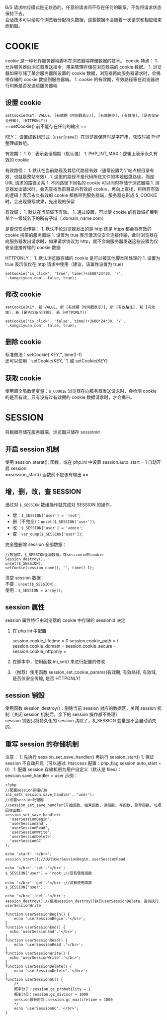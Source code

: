 B/S 请求响应模式是无状态的。任意的请求间不存在任何的联系，不能将请求状态保持下去。  
会话技术可以给每个浏览器分配持久数据，这些数据不会随着一次请求和相应结束而销毁。  

# COOKIE

cookie 是一种允许服务器端脚本在浏览器端存储数据的技术。
cookie 特点：
1\. 允许服务器向浏览器发送指令，用来管理存储在浏览器端的 cookie 数据。
1\. 浏览器如果存储了某台服务器所设置的 cookie 数据，浏览器再向服务器请求时，会携带存储的 cookie 数据到服务器端。
1\. cookie 的有效期，有效路径等在浏览器进行判断是否发送给服务器端

## 设置 cookie

`setCookie(KEY, VALUE, [有效期（时间戳表示）], [有效路径], [有效域], [是否仅安全传输], [HTTPONLY])`  
==setCookie() 前不能存在任何的输出 ==

KEY：
设置成数组形式（`user[name]`）在浏览器保存时是字符串，获取时被 PHP 整理成数组。

有效期：
1\. 0：表示会话周期（默认值）
1\. PHP_INT_MAX：逻辑上表示永久有效的 cookie

有效路径：
1\. 默认在当前路径及其后代路径有效（通常设置为'/'站点根目录有效，也就是整站有效）
1\. 这里的路径不是代码所在文件的本地磁盘路径，而是 URL 请求的路径关系
1\. 不同路径下同名的 cookie 可以同时存储于浏览器端
1\. 浏览器发出请求时，会先查找当前目录内有效的 cookie，再向上查找，将所有有效的逻辑上表示永久有效的 cookie 都携带到服务器端，服务器在形成 $\_COOKIE 时，会出现重写效果，先出现的保留

有效域：
1\. 默认在当前域下有效。
1\. 通过设置，可以使 cookie 的有效域扩展到某个一级域名下的所有子域（.domain_name.com）

是否仅安全传输：
1\. 默认不论浏览器发出的是 http 还是 https 都会将有效的 cookie 携带的服务器端
1\. 设置为 true 表示激活仅安全连接传输，此时浏览器在向服务器发出请求时，如果请求协议为 http，就不会向服务器发送这些设置为仅安全连接传输的 cookie 数据

HTTPONLY：
1\. 默认浏览器存储的 cookie 是可以被其他脚本所处理的
1\. 设置为 true 表示仅仅在 http 请求中使用（建议，该属性设置为 true）

    setCookie('is_click', 'true', time()+3600*24*30, '/', '.kongciyuan.com', false, true);

## 修改 cookie

`setCookie(KEY, 新 VALUE, 新 [有效期（时间戳表示）], 新 [有效路径], 新 [有效域], 新 [是否仅安全传输], 新 [HTTPONLY])`

    setCookie('is_click', 'false', time()+3600*24*30, '/', '.kongciyuan.com', false, true);

## 删除 cookie

标准做法：setCookie('KEY,'', time()-1)  
还可以使用：setCookie(KEY, '') 或 setCookie(KEY)

## 获取 cookie

使用超全局数组变量：`$_COOKIE`
浏览器在向服务器发送请求时，会检测 cookie 的是否有效，只有没有过有效期的 cookie 数据请求时，才会携带。

# SESSION

将数据存储在服务器端，浏览器只储存 sessionid

## 开启 session 机制

使用 session_starat(); 函数，或在 php.ini 中设置 session.auto_start = 1 自动开启 session  
==session_start() 函数前不应该有输出 ==

## 增，删，改，查 SESSION

通过对 `$_SESSION` 数组操作就完成对 SESSION 的操作。  

-   增：`$_SESSION['user'] = 'root'`;
-   删（不完全）：`unset($_SESSION['user'])`;
-   改：`$_SESSION['user'] = 'admin'`;
-   查：`var_dump($_SESSION['user'])`;

完全整删除 session 全部数据：

    //数据区，$_SESSION全局数组，存sessionid的cookie
    Session_destroy();
    unset($_SESSION);
    setCookie(session_name(), '', time()-1);

清空 session 数据：  
不要：`unset($_SESSION);`  
使用：`$_SESSION = array();`

## session 属性

session 属性特征由浏览器的 cookie 中存储的 sessionid 决定  
1. 在 php.ini 中配置

    session.cookie_lifetime = 0
    session.cookie_path = /
    session.cookie_domain =
    session.cookie_secure =
    session.cookie_httponly =

2.  在脚本中，使用函数 ini_set() 来进行配置的修改
3.  （推荐）使用函数 session_set_cookie_params(有效期, 有效路径, 有效域, 是否仅安全传输, 是否 HTTPONLY)

## session 销毁

使用函数 session_destroy()：删除当前 session 对应的数据区，关闭 session 机制（关闭 session 机制后，余下的 session 操作都不处理）  
session 销毁只将持久化的 session 清除了，$\_SESSION 变量是不会自动消失的。  

## 重写 session 的存储机制

注意：
1\. 先执行 session_set_save_handler() 再执行 session_start()
1\. 保证 session 不自动开启（可以通过. htaccess 配置：php_flag session.auto_start = 0）
1\. 配置 session 存储机制为用户自定义（默认是 files）：session.save_handler = user
示例：

    <?php
    //配置session存储机制
    ini_set('session.save_handler', 'user');
    //设置session处理器
    //session_set_save_handler(开始函数, 结束函数, 读函数, 写函数, 删除函数, 垃圾回收函数)
    session_set_save_handler(
      'userSessionBegin',
      'userSessionEnd',
      'userSessionRead',
      'userSessionWrite',
      'userSessionDelete',
      'userSessionGC'
    );

    echo 'start'.'</br>';
    session_start();//执行userSessionBegin，userSessionRead

    echo '</br>'.'set'.'</br>';
    $_SESSION['user'] = 'root';//没有使用函数

    echo '</br>'.'get'.'</br>';//没有使用函数
    $_SESSION['user'];

    echo '</br>'.'del'.'</br>';
    session_destroy();//使用session_destroy()执行userSessionDelete，否则执行userSessionWrite

    function userSessionBegin() {
        echo 'userSessionBegin'.'</br>';
    }
    function userSessionEnd() {
      echo 'userSessionEnd'.'</br>';
    }
    function userSessionRead() {
        echo 'userSessionRead'.'</br>';
    }
    function userSessionWrite() {
      echo 'userSessionWrite'.'</br>';
    }
    function userSessionDelete() {
        echo 'userSessionDelete'.'</br>';
    }
    function userSessionGC() {
        /*
        概率分子：session.gc_probability = 1
        概率分母：session.gc_divisor = 1000
        session最长时间：session.gc_maxlifetime = 1800
        */
        echo 'userSessionGC'.'</br>';
    }

